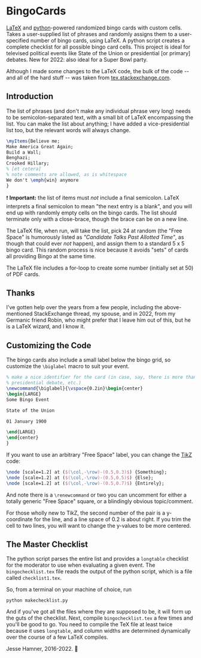 # BingoCards
[LaTeX](http://tug.org/) and [python](http://www.python.org)-powered randomized bingo cards with custom cells. 
Takes a user-supplied list of phrases and randomly assigns them to a user-specified number of bingo cards, using LaTeX. 
A python script creates a complete checklist for all possible bingo card cells. 
This project is ideal for televised political events like State of the Union or presidential [or primary] debates.
New for 2022: also ideal for a Super Bowl party.

Although I made some changes to the LaTeX code, the bulk of the code -- and all of the hard stuff -- 
was taken from [tex.stackexchange.com](http://tex.stackexchange.com/questions/63357/automatically-generated-bingo-cards).

## Introduction

The list of phrases (and don't make any individual phrase very long) 
needs to be semicolon-separated text, with a small bit of LaTeX 
encompassing the list. You can make the list about anything; I have
added a vice-presidential list too, but the relevant words will always
change.

```LaTeX
\myItems{Believe me;
Make America Great Again;
Build a Wall;
Benghazi;
Crooked Hillary;
% [et cetera]
% note comments are allowed, as is whitespace
We don't \emph{win} anymore
}
```

:exclamation: **Important:** the list of items must _not_ include a final semicolon.
 LaTeX interprets a final semicolon to mean "the next entry is a blank", 
 and you will end up with randomly empty cells on the bingo cards.
The list should terminate only with a close-brace, though the brace can be on a new line.

The LaTeX file, when run, will take the list, pick 24 at random 
(the "Free Space" is humorously listed as _"Candidate Talks Past Allotted Time"_, 
as though that could ever _not_ happen), and assign them to a 
standard 5 x 5 bingo card. This random process is nice because it avoids 
"sets" of cards all providing Bingo at the same time. 

The LaTeX file includes a for-loop to create some number (initially set at 50) of PDF cards. 

## Thanks

I've gotten help over the years from a few people, including the above-mentioned StackExchange thread,
my spouse, and in 2022, from my Germanic friend Robin, who might prefer that I leave him out of this, but
he is a LaTeX wizard, and I know it.

## Customizing the Code

The bingo cards also include a small label below the bingo grid, so customize the ```\biglabel``` macro to suit your event.

```LaTeX
% make a nice identifier for the card (in case, say, there is more than one
% presidential debate, etc.)
\newcommand{\biglabel}{\vspace{0.2in}\begin{center}
\begin{LARGE}
Some Bingo Event

State of the Union

01 January 1900

\end{LARGE}
\end{center}
}
```

If you want to use an arbitrary "Free Space" label, you can change the 
[TikZ](https://en.wikipedia.org/wiki/PGF/TikZ) code:

```LaTeX
\node [scale=1.2] at ($(\col,-\row)-(0.5,0.3)$) {Something};
\node [scale=1.2] at ($(\col,-\row)-(0.5,0.5)$) {Else};
\node [scale=1.2] at ($(\col,-\row)-(0.5,0.7)$) {Entirely};
```

And note there is a `\renewcommand` or two you can uncomment for either a 
totally generic "Free Space" square, or a blindingly obvious topic/comment.

For those wholly new to TikZ, the second number of the pair is a y-coordinate 
for the line, and a line space of 0.2 is about right.
If you trim the cell to two lines, you will want to change the y-values 
to be more centered. 

## The Master Checklist

The python script parses the entire list and provides a ```longtable``` 
checklist for the moderator to use when evaluating a given event. 
The ```bingochecklist.tex``` file reads the output of the python script, 
which is a file called ```checklist1.tex```.

So, from a terminal on your machine of choice, run 

```shell
python makechecklist.py
```

And if you've got all the files where they are supposed to be, it will 
form up the guts of the checklist. 
Next, compile ```bingochecklist.tex``` a few times and you'll be good to go. 
You need to compile the TeX file at least twice because it uses 
```longtable```, and column widths are determined dynamically over 
the course of a few LaTeX compiles. 

Jesse Hamner, 2016-2022. :rocket:
